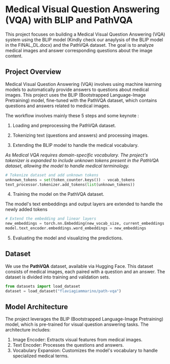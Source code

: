 # Medical Visual Question Answering (VQA) with BLIP and PathVQA

This project focuses on building a Medical Visual Question Answering (VQA) system using the BLIP model (Kindly check our anaylysis of the BLIP model in the FINAL_DL.docx) and the PathVQA dataset. The goal is to analyze medical images and answer corresponding questions about the image content. 

## Project Overview

Medical Visual Question Answering (VQA) involves using machine learning models to automatically provide answers to questions about medical images. This project uses the BLIP (Bootstrapped Language-Image Pretraining) model, fine-tuned with the PathVQA dataset, which contains questions and answers related to medical images.

The workflow involves mainly these 5 steps and some keynote :

1. Loading and preprocessing the PathVQA dataset.

2. Tokenizing text (questions and answers) and processing images.
   
3. Extending the BLIP model to handle the medical vocabulary.
   
*As Medical VQA requires domain-specific vocabulary. The project's tokenizer is expanded to include unknown tokens present in the PathVQA dataset, allowing the model to handle medical terminology.*
```python
# Tokenize dataset and add unknown tokens
unknown_tokens = set(token_counter.keys()) - vocab_tokens
text_processor.tokenizer.add_tokens(list(unknown_tokens))
```
  
4. Training the model on the PathVQA dataset.
   
The model's text embeddings and output layers are extended to handle the newly added tokens
```python
# Extend the embedding and linear layers
new_embeddings = torch.nn.Embedding(new_vocab_size, current_embeddings.shape[1])
model.text_encoder.embeddings.word_embeddings = new_embeddings
```

5. Evaluating the model and visualizing the predictions.

## Dataset

We use the **PathVQA** dataset, available via Hugging Face. This dataset consists of medical images, each paired with a question and an answer. The dataset is divided into training and validation sets.

```python
from datasets import load_dataset
dataset = load_dataset("flaviagiammarino/path-vqa")
```

## Model Architecture
The project leverages the BLIP (Bootstrapped Language-Image Pretraining) model, which is pre-trained for visual question answering tasks. The architecture includes:

1. Image Encoder: Extracts visual features from medical images.
2. Text Encoder: Processes the questions and answers.
3. Vocabulary Expansion: Customizes the model's vocabulary to handle specialized medical terms.
